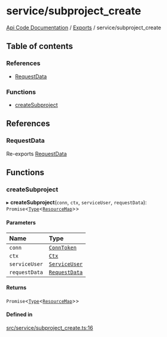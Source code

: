 # service/subproject\_create
 
[Api Code Documentation](../README.md) / [Exports](../modules.md) / service/subproject\_create

## Table of contents

### References

- [RequestData](service_subproject_create.md#requestdata)

### Functions

- [createSubproject](service_subproject_create.md#createsubproject)

## References

### RequestData

Re-exports [RequestData](../interfaces/service_domain_workflow_subproject_create.RequestData.md)

## Functions

### createSubproject

▸ **createSubproject**(`conn`, `ctx`, `serviceUser`, `requestData`): `Promise`\<[`Type`](result.md#type)\<[`ResourceMap`](service_domain_ResourceMap.md#resourcemap)\>\>

#### Parameters

| Name | Type |
| :------ | :------ |
| `conn` | [`ConnToken`](service_conn.md#conntoken) |
| `ctx` | [`Ctx`](../interfaces/lib_ctx.Ctx.md) |
| `serviceUser` | [`ServiceUser`](../interfaces/service_domain_organization_service_user.ServiceUser.md) |
| `requestData` | [`RequestData`](../interfaces/service_domain_workflow_subproject_create.RequestData.md) |

#### Returns

`Promise`\<[`Type`](result.md#type)\<[`ResourceMap`](service_domain_ResourceMap.md#resourcemap)\>\>

#### Defined in

[src/service/subproject_create.ts:16](https://github.com/openkfw/TruBudget/blob/422cbec/api/src/service/subproject_create.ts#L16)
